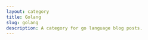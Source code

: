 ```yaml
---
layout: category
title: Golang
slug: golang
description: A category for go language blog posts.
---
```



